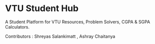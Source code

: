 # VTU Student Hub
A Student Platform for VTU Resources, Problem Solvers, CGPA &amp; SGPA Calculators.

Contributors : Shreyas Salankimatt , Ashray Chaitanya